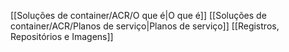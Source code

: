 [[Soluções de container/ACR/O que é|O que é]]
[[Soluções de container/ACR/Planos de serviço|Planos de serviço]]
[[Registros, Repositórios e Imagens]]
